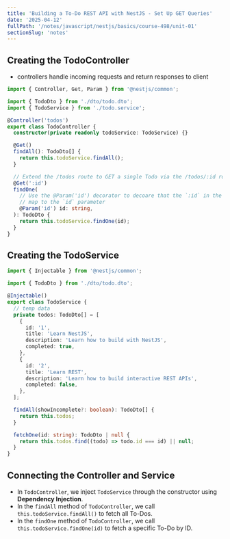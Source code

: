```yaml
---
title: 'Building a To-Do REST API with NestJS - Set Up GET Queries'
date: '2025-04-12'
fullPath: '/notes/javascript/nestjs/basics/course-498/unit-01'
sectionSlug: 'notes'
---
```


## Creating the TodoController

- controllers handle incoming requests and return responses to client

```typescript
import { Controller, Get, Param } from '@nestjs/common';

import { TodoDto } from './dto/todo.dto';
import { TodoService } from './todo.service';

@Controller('todos')
export class TodoController {
  constructor(private readonly todoService: TodoService) {}

  @Get()
  findAll(): TodoDto[] {
    return this.todoService.findAll();
  }

  // Extend the /todos route to GET a single Todo via the /todos/:id route
  @Get(':id')
  findOne(
    // Use the @Param('id') decorator to decoare that the `:id` in the route will
    // map to the `id` parameter
    @Param('id') id: string,
  ): TodoDto {
    return this.todoService.findOne(id);
  }
}
```

## Creating the TodoService

```typescript
import { Injectable } from '@nestjs/common';

import { TodoDto } from './dto/todo.dto';

@Injectable()
export class TodoService {
  // temp data
  private todos: TodoDto[] = [
    {
      id: '1',
      title: 'Learn NestJS',
      description: 'Learn how to build with NestJS',
      completed: true,
    },
    {
      id: '2',
      title: 'Learn REST',
      description: 'Learn how to build interactive REST APIs',
      completed: false,
    },
  ];

  findAll(showIncomplete?: boolean): TodoDto[] {
    return this.todos;
  }

  fetchOne(id: string): TodoDto | null {
    return this.todos.find((todo) => todo.id === id) || null;
  }
}
```

## Connecting the Controller and Service

- In `TodoController`, we inject `TodoService` through the constructor using **Dependency Injection**.
- In the `findAll` method of `TodoController`, we call `this.todoService.findAll()` to fetch all To-Dos.
- In the `findOne` method of `TodoController`, we call `this.todoService.findOne(id)` to fetch a specific To-Do by ID.
